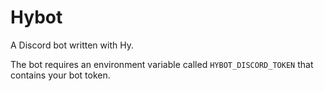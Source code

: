# Hybot
A Discord bot written with Hy.

The bot requires an environment variable called `HYBOT_DISCORD_TOKEN` that contains
your bot token.
